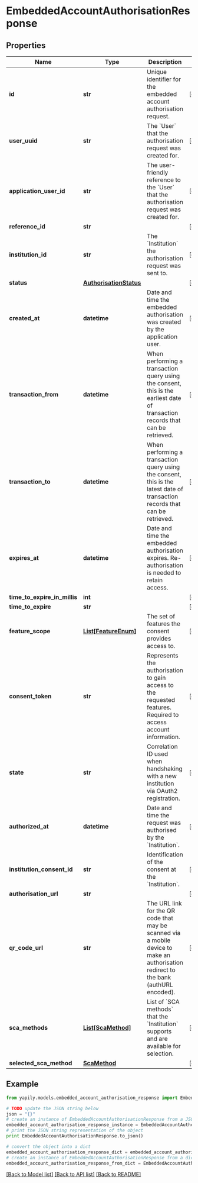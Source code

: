 # EmbeddedAccountAuthorisationResponse


## Properties
Name | Type | Description | Notes
------------ | ------------- | ------------- | -------------
**id** | **str** | Unique identifier for the embedded account authorisation request. | [optional] 
**user_uuid** | **str** | The &#x60;User&#x60; that the authorisation request was created for. | [optional] 
**application_user_id** | **str** | The user-friendly reference to the &#x60;User&#x60; that the authorisation request was created for. | [optional] 
**reference_id** | **str** |  | [optional] 
**institution_id** | **str** | The &#x60;Institution&#x60; the authorisation request was sent to. | [optional] 
**status** | [**AuthorisationStatus**](AuthorisationStatus.md) |  | [optional] 
**created_at** | **datetime** | Date and time the embedded authorisation was created by the application user. | [optional] 
**transaction_from** | **datetime** | When performing a transaction query using the consent, this is the earliest date of transaction records that can be retrieved. | [optional] 
**transaction_to** | **datetime** | When performing a transaction query using the consent, this is the latest date of transaction records that can be retrieved. | [optional] 
**expires_at** | **datetime** | Date and time the embedded authorisation expires. Re-authorisation is needed to retain access. | [optional] 
**time_to_expire_in_millis** | **int** |  | [optional] 
**time_to_expire** | **str** |  | [optional] 
**feature_scope** | [**List[FeatureEnum]**](FeatureEnum.md) | The set of features the consent provides access to. | [optional] 
**consent_token** | **str** | Represents the authorisation to gain access to the requested features. Required to access account information. | [optional] 
**state** | **str** | Correlation ID used when handshaking with a new institution via OAuth2 registration. | [optional] 
**authorized_at** | **datetime** | Date and time the request was authorised by the &#x60;Institution&#x60;. | [optional] 
**institution_consent_id** | **str** | Identification of the consent at the &#x60;Institution&#x60;. | [optional] 
**authorisation_url** | **str** |  | [optional] 
**qr_code_url** | **str** | The URL link for the QR code that may be scanned via a mobile device to make an authorisation redirect to the bank (authURL encoded). | [optional] 
**sca_methods** | [**List[ScaMethod]**](ScaMethod.md) | List of &#x60;SCA methods&#x60; that the &#x60;Institution&#x60; supports and are available for selection. | [optional] 
**selected_sca_method** | [**ScaMethod**](ScaMethod.md) |  | [optional] 

## Example

```python
from yapily.models.embedded_account_authorisation_response import EmbeddedAccountAuthorisationResponse

# TODO update the JSON string below
json = "{}"
# create an instance of EmbeddedAccountAuthorisationResponse from a JSON string
embedded_account_authorisation_response_instance = EmbeddedAccountAuthorisationResponse.from_json(json)
# print the JSON string representation of the object
print EmbeddedAccountAuthorisationResponse.to_json()

# convert the object into a dict
embedded_account_authorisation_response_dict = embedded_account_authorisation_response_instance.to_dict()
# create an instance of EmbeddedAccountAuthorisationResponse from a dict
embedded_account_authorisation_response_from_dict = EmbeddedAccountAuthorisationResponse.from_dict(embedded_account_authorisation_response_dict)
```
[[Back to Model list]](../README.md#documentation-for-models) [[Back to API list]](../README.md#documentation-for-api-endpoints) [[Back to README]](../README.md)


